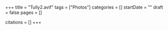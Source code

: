 +++
title = "Tully2.avif"
tags = ["Photos"]
categories = []
startDate = ""
draft = false
pages = []

citations = []
+++
